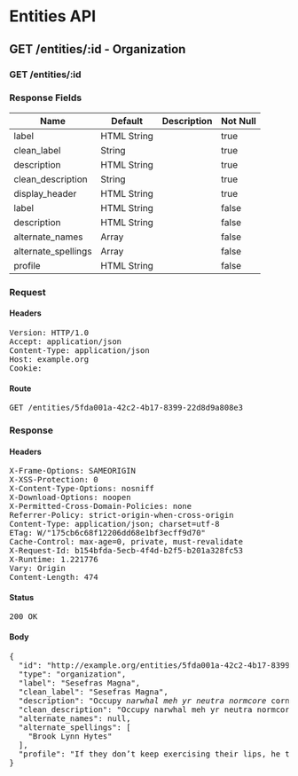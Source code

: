 # Entities API



## GET /entities/:id - Organization

### GET /entities/:id

### Response Fields

| Name | Default | Description | Not Null |
|------|---------|-------------|----------|
| label | HTML String |  | true |
| clean_label | String |  | true |
| description | HTML String |  | true |
| clean_description | String |  | true |
| display_header | HTML String |  | true |
| label | HTML String |  | false |
| description | HTML String |  | false |
| alternate_names | Array |  | false |
| alternate_spellings | Array |  | false |
| profile | HTML String |  | false |

### Request

#### Headers

<pre>Version: HTTP/1.0
Accept: application/json
Content-Type: application/json
Host: example.org
Cookie: </pre>

#### Route

<pre>GET /entities/5fda001a-42c2-4b17-8399-22d8d9a808e3</pre>

### Response

#### Headers

<pre>X-Frame-Options: SAMEORIGIN
X-XSS-Protection: 0
X-Content-Type-Options: nosniff
X-Download-Options: noopen
X-Permitted-Cross-Domain-Policies: none
Referrer-Policy: strict-origin-when-cross-origin
Content-Type: application/json; charset=utf-8
ETag: W/&quot;175cb6c68f12206dd68e1bf3ecff9d70&quot;
Cache-Control: max-age=0, private, must-revalidate
X-Request-Id: b154bfda-5ecb-4f4d-b2f5-b201a328fc53
X-Runtime: 1.221776
Vary: Origin
Content-Length: 474</pre>

#### Status

<pre>200 OK</pre>

#### Body

<pre>{
  "id": "http://example.org/entities/5fda001a-42c2-4b17-8399-22d8d9a808e3",
  "type": "organization",
  "label": "Sesefras Magna",
  "clean_label": "Sesefras Magna",
  "description": "Occupy <i>narwhal meh yr neutra normcore</i> cornhole.",
  "clean_description": "Occupy narwhal meh yr neutra normcore cornhole.",
  "alternate_names": null,
  "alternate_spellings": [
    "Brook Lynn Hytes"
  ],
  "profile": "If they don’t keep exercising their lips, he thought, their brains start working."
}</pre>
